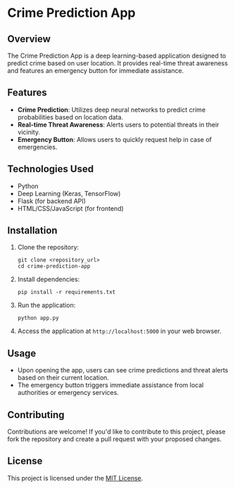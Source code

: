 
# Crime Prediction App

## Overview
The Crime Prediction App is a deep learning-based application designed to predict crime based on user location. It provides real-time threat awareness and features an emergency button for immediate assistance.

## Features
- **Crime Prediction**: Utilizes deep neural networks to predict crime probabilities based on location data.
- **Real-time Threat Awareness**: Alerts users to potential threats in their vicinity.
- **Emergency Button**: Allows users to quickly request help in case of emergencies.

## Technologies Used
- Python
- Deep Learning (Keras, TensorFlow)
- Flask (for backend API)
- HTML/CSS/JavaScript (for frontend)

## Installation
1. Clone the repository:
   ```
   git clone <repository_url>
   cd crime-prediction-app
   ```

2. Install dependencies:
   ```
   pip install -r requirements.txt
   ```

3. Run the application:
   ```
   python app.py
   ```

4. Access the application at `http://localhost:5000` in your web browser.

## Usage
- Upon opening the app, users can see crime predictions and threat alerts based on their current location.
- The emergency button triggers immediate assistance from local authorities or emergency services.

## Contributing
Contributions are welcome! If you'd like to contribute to this project, please fork the repository and create a pull request with your proposed changes.

## License
This project is licensed under the [MIT License](LICENSE).
```

